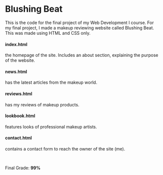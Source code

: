 # Blushing Beat

This is the code for the final project of my Web Development I course. For my final project, I made a makeup reviewing website called Blushing Beat. This was made using HTML and CSS only.

#### index.html
the homepage of the site. Includes an about section, explaining the purpose of the website.

#### news.html
has the latest articles from the makeup world.

#### reviews.html
has my reviews of makeup products.

#### lookbook.html
features looks of professional makeup artists.

#### contact.html
contains a contact form to reach the owner of the site (me).

<br/>

Final Grade: **99%**
